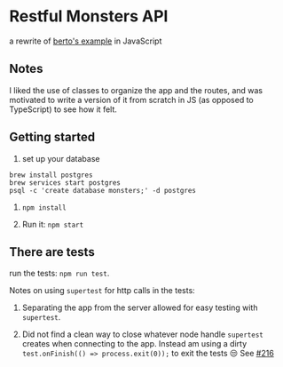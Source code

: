 # Restful Monsters API

a rewrite of [berto's example](https://github.com/berto/monsters-restful-api) in JavaScript

## Notes

I liked the use of classes to organize the app and the routes, and was motivated to write a version of it from scratch in JS (as opposed to TypeScript) to see how it felt.

## Getting started

1. set up your database

  ```
  brew install postgres
  brew services start postgres
  psql -c 'create database monsters;' -d postgres
  ```

1. `npm install`

1. Run it: `npm start`

## There are tests

run the tests: `npm run test`.

Notes on using `supertest` for http calls in the tests:

1. Separating the app from the server allowed for easy testing with `supertest`.

2. Did not find a clean way to close whatever node handle `supertest` creates when connecting to the app. Instead am using a dirty `test.onFinish(() => process.exit(0));` to exit the tests 😒 See [#216](https://github.com/substack/tape/issues/216)
